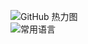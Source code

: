 ![GitHub 热力图](https://github-profile-summary-cards.vercel.app/api/cards/profile-details?username=RemainderTime&theme=radical)   
![常用语言](https://github-readme-stats.vercel.app/api/top-langs/?username=RemainderTime&layout=compact&theme=radical)

